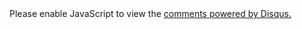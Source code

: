 <div id="disqus_thread"></div>
<script>
/**
* RECOMMENDED CONFIGURATION VARIABLES: EDIT AND UNCOMMENT THE SECTION BELOW TO INSERT DYNAMIC VALUES FROM YOUR PLATFORM OR CMS.
* LEARN WHY DEFINING THESE VARIABLES IS IMPORTANT: https://disqus.com/admin/universalcode/#configuration-variables
*/

var disqus_config = function () {
  this.page.url        = {{page.url | prepend: site.baseurl}}; // Replace PAGE_URL with your page's canonical URL variable
  {% if include.PAGE_IDENTIFIER %}
  this.page.identifier = {{include.PAGE_IDENTIFIER}}; // Replace PAGE_IDENTIFIER with your page's unique identifier variable
  {% endif %}
};

(function() { // DON'T EDIT BELOW THIS LINE
var d = document, s = d.createElement('script');

s.src = '//notionparallax.disqus.com/embed.js';

s.setAttribute('data-timestamp', +new Date());
(d.head || d.body).appendChild(s);
})();
</script>
<noscript>Please enable JavaScript to view the <a href="https://disqus.com/?ref_noscript" rel="nofollow">comments powered by Disqus.</a></noscript>